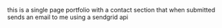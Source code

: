 this is a single page portfolio with a contact section that when submitted sends an email to me using a sendgrid api 
